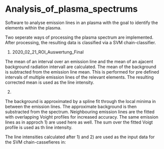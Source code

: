 # Analysis_of_plasma_spectrums

Software to analyse emission lines in an plasma with the goal to identify the elements within the plasma.

Two seperate ways of processing the plasma spectrum are implemented. After processing,
the resulting data is classified via a SVM chain-classifier.

1)  2020_02_21_ROI_Auswertung_Final

The mean of an interval over an emission line and the mean of an ajacent background radiation intervall are calculated.
The mean of the background is subtracted from the emission line mean. This is performed for pre defined
intervals of multiple emission lines of the relevant elements. The resulting corrected mean is used as the line intensity.

2)

The background is approximated by a spline fit through the local minima in between the emission lines.
The approximate background is then substracted from the spectrum.
Neighbouring emission lines are the fitted with overlapping Voight profiles for increased accuracy.
The same emission lines as in approch 1) are used here as well. The sum over the fitted Voigt profile is used as th line intensity.


The line intensities calculated after 1) and 2) are used as the input data for the SVM chain-cassefieres in:
